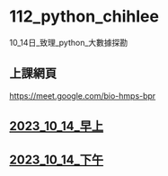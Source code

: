 # __112_python_chihlee__
10_14日_致理_python_大數據探勘

## 上課網頁
https://meet.google.com/bio-hmps-bpr

## [2023_10_14_早上](https://youtube.com/live/YWTf5MMuTlY)

## [2023_10_14_下午](https://youtube.com/live/ywgZoFSFy6o)
